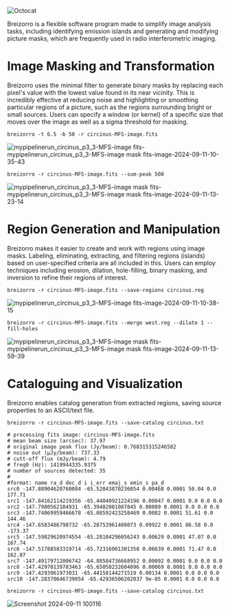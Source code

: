 

![Octocat](https://github.githubassets.com/images/icons/emoji/octocat.png)

Breizorro is a flexible software program made to simplify image analysis tasks, including identifying emission islands and generating and modifying picture masks, which are frequently used in radio interferometric imaging.

# Image Masking and Transformation

Breizorro uses the minimal filter to generate binary masks by replacing each pixel's value with the lowest value found in its near vicinity. This is incredibly effective at reducing noise and highlighting or smoothing particular regions of a picture, such as the regions surrounding bright or small sources. Users can specify a window (or kernel) of a specific size that moves over the image as well as a sigma threshold for masking.

```breizorro -t 6.5 -b 50 -r circinus-MFS-image.fits```

![mypipelinerun_circinus_p3_3-MFS-image fits-mypipelinerun_circinus_p3_3-MFS-image mask fits-image-2024-09-11-10-35-43](https://github.com/user-attachments/assets/cfd2f918-340a-4148-96a2-c00ca41b33d0)


```breizorro -r circinus-MFS-image.fits --sum-peak 500```

![mypipelinerun_circinus_p3_3-MFS-image mask fits-mypipelinerun_circinus_p3_3-MFS-image mask fits-image-2024-09-11-13-23-14](https://github.com/user-attachments/assets/0ff50068-ec8a-42bf-8539-9f68f15a1ea9)

# Region Generation and Manipulation

Breizorro makes it easier to create and work with regions using image masks. Labeling, eliminating, extracting, and filtering regions (islands) based on user-specified criteria are all included in this. Users can employ techniques including erosion, dilation, hole-filling, binary masking, and inversion to refine their regions of interest.

```breizorro -r circinus-MFS-image.fits --save-regions circinus.reg```

![mypipelinerun_circinus_p3_3-MFS-image fits-image-2024-09-11-10-38-15](https://github.com/user-attachments/assets/14f435e1-6234-4515-9597-c3002a644975)

```breizorro -r circinus-MFS-image.fits --merge west.reg --dilate 1 --fill-holes```

![mypipelinerun_circinus_p3_3-MFS-image mask fits-mypipelinerun_circinus_p3_3-MFS-image mask fits-image-2024-09-11-13-59-39](https://github.com/user-attachments/assets/2308c7b7-2ec0-4895-b93b-5d96f3d99337)


# Cataloguing and Visualization

Breizorro enables catalog generation from extracted regions, saving source properties to an ASCII/text
file.

```breizorro -r circinus-MFS-image.fits --save-catalog circinus.txt```

```
# processing fits image: circinus-MFS-image.fits
# mean beam size (arcsec): 37.97
# original image peak flux (Jy/beam): 0.768315315246582
# noise out (μJy/beam): 737.33
# cutt-off flux (mJy/beam): 4.79
# freq0 (Hz): 1419944335.9375
# number of sources detected: 35
#
#format: name ra_d dec_d i i_err emaj_s emin_s pa_d
src0 -147.88904620760084 -65.52043870236054 0.00468 0.0001 50.04 0.0 177.71
src1 -147.84162114219356 -65.44040921224196 0.00047 0.0001 0.0 0.0 0.0
src2 -147.7980562104931 -65.39402001087845 0.00089 0.0001 0.0 0.0 0.0
src3 -147.74069959466678 -65.08592423258469 0.0082 0.0001 51.61 0.0 144.46
src4 -147.6583486798732 -65.28753961408073 0.09922 0.0001 86.58 0.0 -173.37
src5 -147.59829620974554 -65.28104296056243 0.00629 0.0001 47.07 0.0 167.74
src6 -147.51788583319714 -65.72316001301358 0.06639 0.0001 71.47 0.0 162.07
src7 -147.49179712006742 -64.88584736668952 0.00092 0.0001 0.0 0.0 0.0
src8 -147.42970139783463 -65.65050232604096 0.00069 0.0001 0.0 0.0 0.0
src9 -147.4293961973031 -65.44158144271519 0.00134 0.0001 0.0 0.0 0.0
src10 -147.28370646739054 -65.42936506202037 9e-05 0.0001 0.0 0.0 0.0
```

```
breizorro -r circinus-MFS-image.fits --save-catalog circinus.txt
```

![Screenshot 2024-09-11 100116](https://github.com/user-attachments/assets/79d3ece6-5d96-48a1-a06e-fbae2987d333)
